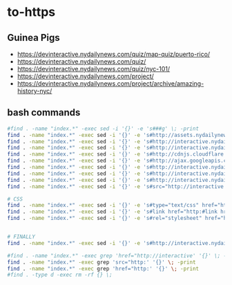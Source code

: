 # to-https

## Guinea Pigs

* https://devinteractive.nydailynews.com/quiz/map-quiz/puerto-rico/
* https://devinteractive.nydailynews.com/quiz/
* https://devinteractive.nydailynews.com/quiz/nyc-101/
* https://devinteractive.nydailynews.com/project/
* https://devinteractive.nydailynews.com/project/archive/amazing-history-nyc/

## bash commands
```bash
#find . -name "index.*" -exec sed -i '{}' -e 's###g' \; -print
find . -name "index.*" -exec sed -i '{}' -e 's#http://assets.nydailynews#//www.nydailynews#g' \; -print
find . -name "index.*" -exec sed -i '{}' -e 's#http://interactive.nydailynews.com/includes/js/vendor/jquery.js#/js/jquery.min.js#g' \; -print
find . -name "index.*" -exec sed -i '{}' -e 's#http://interactive.nydailynews.com/js/jquery.min.js#/js/jquery.min.js#g' \; -print
find . -name "index.*" -exec sed -i '{}' -e 's#http://cdnjs.cloudflare.com/ajax/libs/jquery/1.7.1/jquery.min.js#/js/jquery.min.js#g' \; -print
find . -name "index.*" -exec sed -i '{}' -e 's#http://ajax.googleapis.com/ajax/libs/jquery/1/jquery.min.js#/js/jquery.min.js#g' \; -print
find . -name "index.*" -exec sed -i '{}' -e 's#http://interactive.nydailynews.com/css/foundation.css#/css/foundation.css#g' \; -print
find . -name "index.*" -exec sed -i '{}' -e 's#http://interactive.nydailynews.com/library/vendor-nav/vendor-include.js#/library/vendor-nav/vendor-include.js#g' \; -print
find . -name "index.*" -exec sed -i '{}' -e 's#http://interactive.nydailynews.com/includes/ads/ads.js#/includes/ads/ads.js#g' \; -print
find . -name "index.*" -exec sed -i '{}' -e 's#src="http://interactive.nydailynews.com/#src="/#g' \; -print

# CSS
find . -name "index.*" -exec sed -i '{}' -e 's#type="text/css" href="http:#href="https:#g' \; -print
find . -name "index.*" -exec sed -i '{}' -e 's#link href="http:#link href="https:#g' \; -print
find . -name "index.*" -exec sed -i '{}' -e 's#rel="stylesheet" href="http:#rel="stylesheet" href="https:#g' \; -print


# FINALLY
find . -name "index.*" -exec sed -i '{}' -e 's#http://interactive.nydailynews.com/#https://interactive.nydailynews.com/#g' \; -print

#find . -name "index.*" -exec grep 'href="http://interactive' '{}' \; -print
find . -name "index.*" -exec grep 'src="http:' '{}' \; -print
find . -name "index.*" -exec grep 'href="http:' '{}' \; -print
#find . -type d -exec rm -rf {} \;
```
